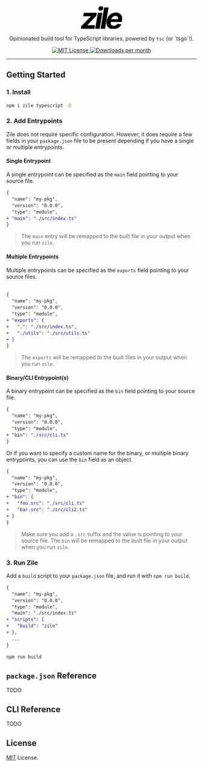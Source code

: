 <p align="center">
  <a href="https://wagmi.sh">
    <picture>
      <source media="(prefers-color-scheme: dark)" srcset="https://raw.githubusercontent.com/wevm/zile/main/.github/lockup-dark.svg">
      <img alt="zile logo" src="https://raw.githubusercontent.com/wevm/zile/main/.github/lockup-light.svg" width="auto" height="60">
    </picture>
  </a>
</p>

<p align="center">
  Opinionated build tool for TypeScript libraries, powered by <code>tsc</code> (or `tsgo`!).
<p>

<p align="center">
  <a href="https://github.com/wevm/zile/blob/main/LICENSE">
    <picture>
      <source media="(prefers-color-scheme: dark)" srcset="https://img.shields.io/npm/l/zile?colorA=21262d&colorB=21262d">
      <img src="https://img.shields.io/npm/l/zile?colorA=f6f8fa&colorB=f6f8fa" alt="MIT License">
    </picture>
  </a>
  <a href="https://www.npmjs.com/package/zile">
    <picture>
      <source media="(prefers-color-scheme: dark)" srcset="https://img.shields.io/npm/dm/zile?colorA=21262d&colorB=21262d">
      <img src="https://img.shields.io/npm/dm/zile?colorA=f6f8fa&colorB=f6f8fa" alt="Downloads per month">
    </picture>
  </a>
</p>

---

## Getting Started

### 1. Install

```sh
npm i zile typescript -D
```

### 2. Add Entrypoints

Zile does not require specific configuration. However, it does require a few fields in your `package.json` file to be present depending if you have a single or multiple entrypoints.

#### Single Entrypoint

A single entrypoint can be specified as the `main` field pointing to your source file.

```diff
{
  "name": "my-pkg",
  "version": "0.0.0",
  "type": "module",
+ "main": "./src/index.ts"
}
```

> The `main` entry will be remapped to the built file in your output when you run `zile`.

#### Multiple Entrypoints

Multiple entrypoints can be specified as the `exports` field pointing to your source files.

```diff

{
  "name": "my-pkg",
  "version": "0.0.0",
  "type": "module",
+ "exports": {
+   ".": "./src/index.ts",
+   "./utils": "./src/utils.ts"
+ }
}
```

> The `exports` will be remapped to the built files in your output when you run `zile`.

#### Binary/CLI Entrypoint(s)

A binary entrypoint can be specified as the `bin` field pointing to your source file.

```diff
{
  "name": "my-pkg",
  "version": "0.0.0",
  "type": "module",
+ "bin": "./src/cli.ts"
}
```

Or if you want to specify a custom name for the binary, or multiple binary entrypoints, you can use the `bin` field as an object.

```diff
{
  "name": "my-pkg",
  "version": "0.0.0",
  "type": "module",
+ "bin": {
+   "foo.src": "./src/cli.ts"
+   "bar.src": "./src/cli2.ts"
+ }
}
```

> Make sure you add a `.src` suffix and the value is pointing to your source file. The `bin` will be remapped to the built file in your output when you run `zile`.

### 3. Run Zile

Add a `build` script to your `package.json` file, and run it with `npm run build`.

```diff
{
  "name": "my-pkg",
  "version": "0.0.0",
  "type": "module",
  "main": "./src/index.ts"
+ "scripts": {
+   "build": "zile"
+ },
  ...
}
```

```sh
npm run build
```

## `package.json` Reference

TODO

## CLI Reference

TODO

## License

[MIT](./LICENSE) License.

